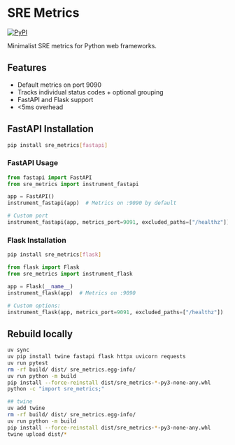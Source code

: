 # SRE Metrics

[![PyPI](https://img.shields.io/pypi/v/sre-metrics)](https://pypi.org/project/sre-metrics/)

Minimalist SRE metrics for Python web frameworks.

## Features

- Default metrics on port 9090
- Tracks individual status codes + optional grouping
- FastAPI and Flask support
- <5ms overhead

## FastAPI Installation

```bash
pip install sre_metrics[fastapi]

```

### FastAPI Usage

```python
from fastapi import FastAPI
from sre_metrics import instrument_fastapi

app = FastAPI()
instrument_fastapi(app)  # Metrics on :9090 by default

# Custom port
instrument_fastapi(app, metrics_port=9091, excluded_paths=["/healthz"])

```


### Flask Installation

```bash
pip install sre_metrics[flask]
```

```python
from flask import Flask
from sre_metrics import instrument_flask

app = Flask(__name__)
instrument_flask(app)  # Metrics on :9090

# Custom options:
instrument_flask(app, metrics_port=9091, excluded_paths=["/healthz"])

```

## Rebuild locally

```bash
uv sync
uv pip install twine fastapi flask httpx uvicorn requests
uv run pytest
rm -rf build/ dist/ sre_metrics.egg-info/
uv run python -m build
pip install --force-reinstall dist/sre_metrics-*-py3-none-any.whl
python -c "import sre_metrics;"

## twine
uv add twine
rm -rf build/ dist/ sre_metrics.egg-info/
uv run python -m build
pip install --force-reinstall dist/sre_metrics-*-py3-none-any.whl
twine upload dist/*
```
